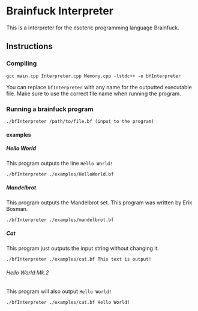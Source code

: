 # Brainfuck Interpreter

This is a interpreter for the esoteric programming language Brainfuck.

## Instructions

### Compiling
```shell script
gcc main.cpp Interpreter.cpp Memory.cpp -lstdc++ -o bfInterpreter
```
You can replace `bfInterpreter` with any name for the outputted executable file. Make sure to use the correct file name when running the program.

### Running a brainfuck program
```shell script
./bfInterpreter /path/to/file.bf (input to the program)
```

#### examples

##### Hello World
This program outputs the line `Hello World!`
```shell script
./bfInterpreter ./examples/HelloWorld.bf
```

##### Mandelbrot
This program outputs the Mandelbrot set. This program was written by Erik Bosman.
```shell script
./bfInterpreter ./examples/mandelbrot.bf
```

##### Cat
This program just outputs the input string without changing it.
```shell script
./bfInterpreter ./examples/cat.bf This text is output!
```

###### Hello World Mk.2
This program will also output `Hello World!`
```shell script
./bfInterpreter ./examples/cat.bf Hello World!
```